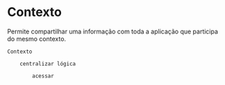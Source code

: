 # Contexto

Permite compartilhar uma informação com toda a aplicação que participa do mesmo contexto.

    Contexto

        centralizar lógica

            acessar
